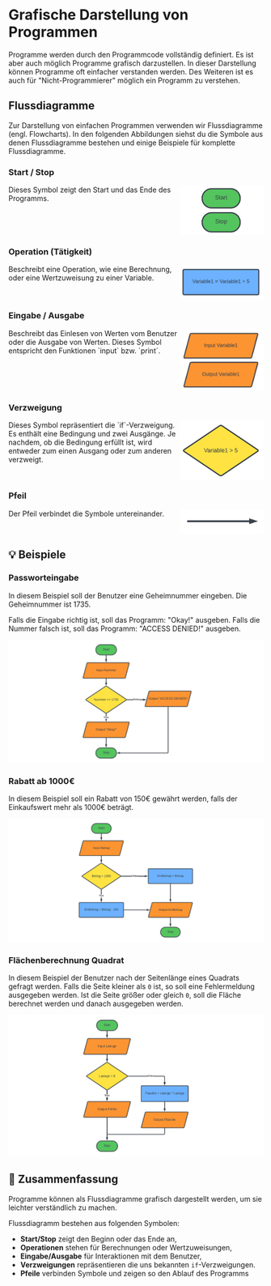 # Grafische Darstellung von Programmen

Programme werden durch den Programmcode vollständig definiert.
Es ist aber auch möglich Programme grafisch darzustellen.
In dieser Darstellung können Programme oft einfacher verstanden werden.
Des Weiteren ist es auch für "Nicht-Programmierer" möglich ein Programm zu verstehen.

## Flussdiagramme

Zur Darstellung von einfachen Programmen verwenden wir Flussdiagramme
(engl. Flowcharts).
In den folgenden Abbildungen siehst du die Symbole aus
denen Flussdiagramme bestehen und einige Beispiele für komplette Flussdiagramme.

### Start / Stop
<img style="float: right; width:33%" src="./images/start_stop.png">
Dieses Symbol zeigt den Start und das Ende des Programms.
<div style="clear:both;"></div>

### Operation (Tätigkeit)
<img style="float: right; width:33%" src="./images/process.png">
Beschreibt eine Operation, wie eine Berechnung,
oder eine Wertzuweisung zu einer Variable.
<div style="clear:both;"></div>

### Eingabe / Ausgabe
<img style="float: right; width:33%" src="./images/input_output.png">
Beschreibt das Einlesen von Werten vom Benutzer oder die 
Ausgabe von Werten. Dieses Symbol entspricht den Funktionen `input` bzw. `print`.
<div style="clear:both;"></div>

### Verzweigung
<img style="float: right; width:33%" src="./images/decision.png">
Dieses Symbol repräsentiert die `if`-Verzweigung.
Es enthält eine Bedingung und zwei Ausgänge.
Je nachdem, ob die Bedingung erfüllt ist, wird entweder
zum einen Ausgang oder zum anderen verzweigt.
<div style="clear:both;"></div>

### Pfeil
<img style="float: right; width:33%" src="./images/arrow.png">
Der Pfeil verbindet die Symbole untereinander.
<div style="clear:both;"></div>


## 💡 Beispiele


### Passworteingabe

In diesem Beispiel soll der Benutzer eine Geheimnummer eingeben.
Die Geheimnummer ist 1735.

Falls die Eingabe richtig ist, soll das Programm: "Okay!" ausgeben.
Falls die Nummer falsch ist, soll das Programm: "ACCESS DENIED!" ausgeben.

![Flussdiagramm einer einfachen Passworteingabe](./images/beispiel1_small.png)

### Rabatt ab 1000€

In diesem Beispiel soll ein Rabatt von 150€ gewährt werden,
falls der Einkaufswert mehr als 1000€ beträgt.

![Flussdiagramm des Rabattberechnungsprogramms](./images/beispiel2_small.png)

### Flächenberechnung Quadrat

In diesem Beispiel der Benutzer nach der Seitenlänge eines
Quadrats gefragt werden. Falls die Seite kleiner als `0` ist,
so soll eine Fehlermeldung ausgegeben werden.
Ist die Seite größer oder gleich `0`, soll die Fläche berechnet
werden und danach ausgegeben werden. 

![Flussdiagramm der Flächenberechnung](./images/beispiel3_small.png)


## 🧭 Zusammenfassung

Programme können als Flussdiagramme grafisch dargestellt werden,
um sie leichter verständlich zu machen.

Flussdiagramm bestehen aus folgenden Symbolen:
* **Start/Stop** zeigt den Beginn oder das Ende an,
* **Operationen** stehen für Berechnungen oder Wertzuweisungen,
* **Eingabe/Ausgabe** für Interaktionen mit dem Benutzer,
* **Verzweigungen** repräsentieren die uns bekannten `if`-Verzweigungen.
* **Pfeile** verbinden Symbole und zeigen so den Ablauf des Programms 


